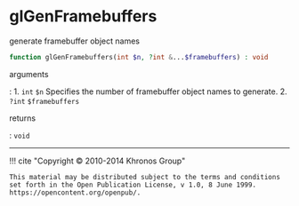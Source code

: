 # glGenFramebuffers
generate framebuffer object names

```php
function glGenFramebuffers(int $n, ?int &...$framebuffers) : void
```

arguments

:    1. `int` `$n` Specifies the number of framebuffer object names to generate.
    2. `?int` `$framebuffers` 

returns

:    `void` 

---
     

!!! cite "Copyright © 2010-2014 Khronos Group"

    This material may be distributed subject to the terms and conditions set forth in the Open Publication License, v 1.0, 8 June 1999. https://opencontent.org/openpub/.